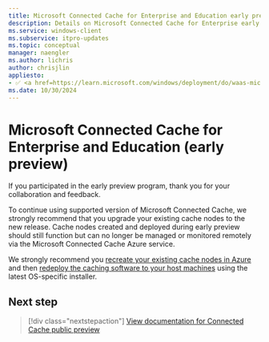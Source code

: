 ```yaml
---
title: Microsoft Connected Cache for Enterprise and Education early preview
description: Details on Microsoft Connected Cache for Enterprise early preview
ms.service: windows-client
ms.subservice: itpro-updates
ms.topic: conceptual
manager: naengler
ms.author: lichris
author: chrisjlin
appliesto: 
- ✅ <a href=https://learn.microsoft.com/windows/deployment/do/waas-microsoft-connected-cache target=_blank>Microsoft Connected Cache for Enterprise</a>	
ms.date: 10/30/2024
---
```



# Microsoft Connected Cache for Enterprise and Education (early preview)

If you participated in the early preview program, thank you for your collaboration and feedback.

To continue using supported version of Microsoft Connected Cache, we strongly recommend that you upgrade your existing cache nodes to the new release. Cache nodes created and deployed during early preview should still function but can no longer be managed or monitored remotely via the Microsoft Connected Cache Azure service.

We strongly recommend you [recreate your existing cache nodes in Azure](mcc-ent-create-resource-and-cache.md) and then [redeploy the caching software to your host machines](mcc-ent-deploy-to-windows.md) using the latest OS-specific installer.


## Next step

> [!div class="nextstepaction"]
> [View documentation for Connected Cache public preview](mcc-ent-edu-overview.md)
